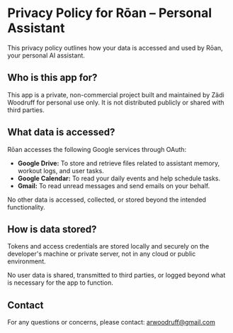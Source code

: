 # Privacy Policy for Rōan – Personal Assistant

This privacy policy outlines how your data is accessed and used by Rōan, your personal AI assistant.

## Who is this app for?

This app is a private, non-commercial project built and maintained by Zädi Woodruff for personal use only. It is not distributed publicly or shared with third parties.

## What data is accessed?

Rōan accesses the following Google services through OAuth:

- **Google Drive:** To store and retrieve files related to assistant memory, workout logs, and user tasks.
- **Google Calendar:** To read your daily events and help schedule tasks.
- **Gmail:** To read unread messages and send emails on your behalf.

No other data is accessed, collected, or stored beyond the intended functionality.

## How is data stored?

Tokens and access credentials are stored locally and securely on the developer's machine or private server, not in any cloud or public environment.

No user data is shared, transmitted to third parties, or logged beyond what is necessary for the app to function.

## Contact

For any questions or concerns, please contact: arwoodruff@gmail.com
